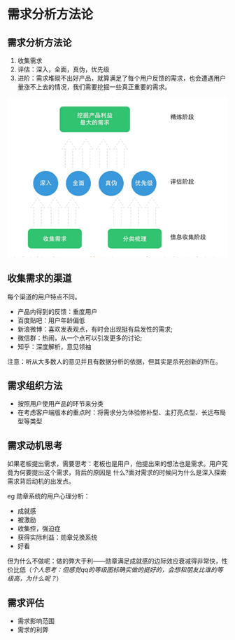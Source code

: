 # 需求分析方法论

## 需求分析方法论

1.  收集需求
2. 评估：深入，全面，真伪，优先级
3. 进阶：需求堆砌不出好产品，就算满足了每个用户反馈的需求，也会遭遇用户量涨不上去的情况，我们需要挖掘一些真正重要的需求。

![](../.gitbook/assets/image%20%281%29.png)

## 收集需求的渠道

每个渠道的用户特点不同。

* 产品内得到的反馈：重度用户
* 百度贴吧：用户年龄偏低
* 新浪微博：喜欢发表观点，有时会出现挺有启发性的需求; 
* 微信群：热闹，从一个点可以引发更多的讨论;
* 知乎：深度解析，意见领袖

注意：听从大多数人的意见并且有数据分析的依据，但其实是杀死创新的所在。

## 需求组织方法

* 按照用户使用产品的环节来分类
* 在考虑客户端版本的重点时：将需求分为体验修补型、主打亮点型、长远布局型等类型

## 需求动机思考

如果老板提出需求，需要思考：老板也是用户，他提出来的想法也是需求。用户究竟为何要提出这个需求，背后的原因是 什么?面对需求的时候问为什么是深入探索需求背后动机的出发点。

eg 勋章系统的用户心理分析：

* 成就感
* 被激励
* 收集控，强迫症
* 获得实际利益：勋章兑换系统
* 好看

但为什么不做呢：做的弊大于利——勋章满足成就感的边际效应衰减得非常快，性价比低（_个人思考：但感觉qq的等级图标确实做的挺好的，会想和朋友比谁的等级高，为什么呢？_）

## 需求评估

* 需求影响范围
* 需求的利弊

